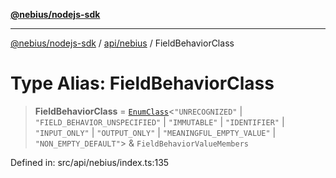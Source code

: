 [**@nebius/nodejs-sdk**](../../../README.md)

---

[@nebius/nodejs-sdk](../../../README.md) / [api/nebius](../README.md) / FieldBehaviorClass

# Type Alias: FieldBehaviorClass

> **FieldBehaviorClass** = [`EnumClass`](../../../runtime/protos/enum/type-aliases/EnumClass.md)\<`"UNRECOGNIZED"` \| `"FIELD_BEHAVIOR_UNSPECIFIED"` \| `"IMMUTABLE"` \| `"IDENTIFIER"` \| `"INPUT_ONLY"` \| `"OUTPUT_ONLY"` \| `"MEANINGFUL_EMPTY_VALUE"` \| `"NON_EMPTY_DEFAULT"`\> & `FieldBehaviorValueMembers`

Defined in: src/api/nebius/index.ts:135
